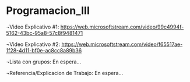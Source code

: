 # Programacion_III

¬Video Explicativo #1:
https://web.microsoftstream.com/video/99c4994f-5162-43bc-95a8-57c8f9481471

¬Video Explicativo #2:
https://web.microsoftstream.com/video/f65517ae-1f28-4d11-bf0e-ac8cc8a89b36

¬Lista con grupos:
En espera...

¬Referencia/Explicacion de Trabajo:
En espera...
